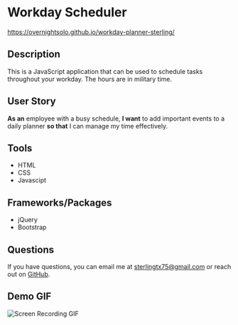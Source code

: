 # Workday Scheduler

https://overnightsolo.github.io/workday-planner-sterling/

## Description

This is a JavaScript application that can be used to schedule tasks throughout your workday. The hours are in military time.

## User Story

**As an** employee with a busy schedule, **I want** to add important events to a daily planner **so that** I can manage my time effectively.

## Tools

- HTML
- CSS
- Javascipt

## Frameworks/Packages

- jQuery
- Bootstrap

## Questions

If you have questions, you can email me at [sterlingtx75@gmail.com](mailto:sterlingtx75@gmail.com) or reach out on [GitHub](https://www.github.com/OvernightSolo).

## Demo GIF

![Screen Recording GIF](./assets/calendar-gif.gif)
